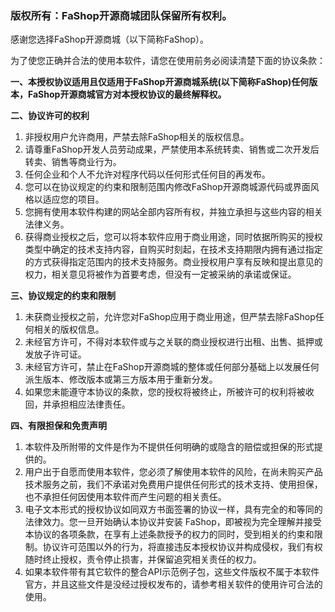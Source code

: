 ### 版权所有：FaShop开源商城团队保留所有权利。

感谢您选择FaShop开源商城（以下简称FaShop）。 

为了使您正确并合法的使用本软件，请您在使用前务必阅读清楚下面的协议条款：

**一、本授权协议适用且仅适用于FaShop开源商城系统(以下简称FaShop)任何版本，FaShop开源商城官方对本授权协议的最终解释权。**

**二、协议许可的权利**

1. 非授权用户允许商用，严禁去除FaShop相关的版权信息。
2. 请尊重FaShop开发人员劳动成果，严禁使用本系统转卖、销售或二次开发后转卖、销售等商业行为。
3. 任何企业和个人不允许对程序代码以任何形式任何目的再发布。
4. 您可以在协议规定的约束和限制范围内修改FaShop开源商城源代码或界面风格以适应您的项目。
5. 您拥有使用本软件构建的网站全部内容所有权，并独立承担与这些内容的相关法律义务。
6. 获得商业授权之后，您可以将本软件应用于商业用途，同时依据所购买的授权类型中确定的技术支持内容，自购买时刻起，在技术支持期限内拥有通过指定的方式获得指定范围内的技术支持服务。商业授权用户享有反映和提出意见的权力，相关意见将被作为首要考虑，但没有一定被采纳的承诺或保证。

**三、协议规定的约束和限制**

1. 未获商业授权之前，允许您对FaShop应用于商业用途，但严禁去除FaShop任何相关的版权信息。
2. 未经官方许可，不得对本软件或与之关联的商业授权进行出租、出售、抵押或发放子许可证。
3. 未经官方许可，禁止在FaShop开源商城的整体或任何部分基础上以发展任何派生版本、修改版本或第三方版本用于重新分发。
4. 如果您未能遵守本协议的条款，您的授权将被终止，所被许可的权利将被收回，并承担相应法律责任。

**四、有限担保和免责声明**

1. 本软件及所附带的文件是作为不提供任何明确的或隐含的赔偿或担保的形式提供的。
2. 用户出于自愿而使用本软件，您必须了解使用本软件的风险，在尚未购买产品技术服务之前，我们不承诺对免费用户提供任何形式的技术支持、使用担保，也不承担任何因使用本软件而产生问题的相关责任。
3. 电子文本形式的授权协议如同双方书面签署的协议一样，具有完全的和等同的法律效力。您一旦开始确认本协议并安装 FaShop，即被视为完全理解并接受本协议的各项条款，在享有上述条款授予的权力的同时，受到相关的约束和限制。协议许可范围以外的行为，将直接违反本授权协议并构成侵权，我们有权随时终止授权，责令停止损害，并保留追究相关责任的权力。
4. 如果本软件带有其它软件的整合API示范例子包，这些文件版权不属于本软件官方，并且这些文件是没经过授权发布的，请参考相关软件的使用许可合法的使用。

